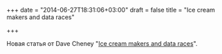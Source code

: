 +++
date = "2014-06-27T18:31:06+03:00"
draft = false
title = "Ice cream makers and data races"

+++

<p>Новая статья от&nbsp;Dave Cheney &quot;<a href="http://dave.cheney.net/2014/06/27/ice-cream-makers-and-data-races">Ice cream makers and data races</a>&quot;.</p>


